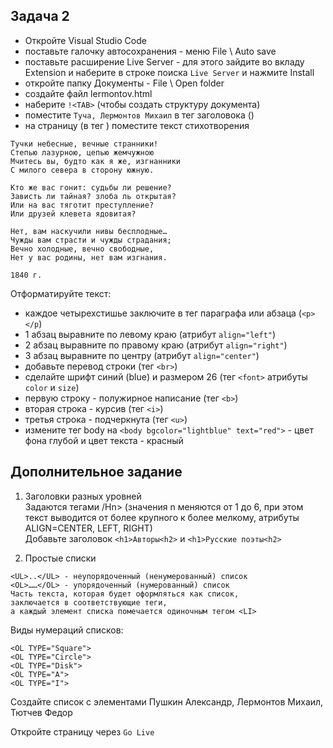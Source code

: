 ## Задача 2
- Откройте Visual Studio Code
- поставьте галочку автосохранения - меню File \ Auto save
- поставьте расширение Live Server - для этого зайдите во вкладу Extension
и наберите в строке поиска `Live Server` и нажмите Install
- откройте папку Документы - File \ Open folder
- создайте файл lermontov.html
- наберите `!<TAB>`
(чтобы создать структуру документа)
- поместите `Туча, Лермонтов Михаил` в тег заголовока (<title></title>) 
- на страницу (в тег <body></body>) поместите текст стихотворения
```
Тучки небесные, вечные странники!
Степью лазурною, цепью жемчужною
Мчитесь вы, будто как я же, изгнанники
С милого севера в сторону южную.

Кто же вас гонит: судьбы ли решение?
Зависть ли тайная? злоба ль открытая?
Или на вас тяготит преступление?
Или друзей клевета ядовитая?

Нет, вам наскучили нивы бесплодные…
Чужды вам страсти и чужды страдания;
Вечно холодные, вечно свободные,
Нет у вас родины, нет вам изгнания.

1840 г.
```
Отформатируйте текст:  
- каждое четырехстишье заключите в тег параграфа или абзаца (`<p></p`)
- 1 абзац выравните по левому краю (атрибут `align="left"`)
- 2 абзац выравните по правому краю (атрибут `align="right"`)
- 3 абзац выравните по центру (атрибут `align="center"`)
- добавьте перевод строки (тег `<br>`)
- сделайте шрифт синий (blue) и размером 26 (тег `<font>` атрибуты `color` и `size`)
- первую строку - полужирное написание (тег `<b>`)
- вторая строка - курсив (тег `<i>`)
- третья строка - подчеркнута (тег `<u>`)
- измените тег body на `<body bgcolor="lightblue" text="red">` - цвет фона глубой и цвет текста - красный

## Дополнительное задание

1. Заголовки разных уровней  
Задаются тегами <Hn>/Hn> (значения n меняются от 1 до 6, при этом текст выводится от более крупного к более мелкому, атрибуты ALIGN=CENTER, LEFT, RIGHT)  
Добавьте заголовок `<h1>Авторы<h2>` и `<h1>Русские поэты<h2>`

3. Простые списки
```
<UL>..</UL> - неупорядоченный (ненумерованный) список  
<OL>……</OL> - упорядоченный (нумерованный) список  
Часть текста, которая будет оформляться как список,  
заключается в соответствующие теги,   
а каждый элемент списка помечается одиночным тегом <LI>
```
  Виды нумераций списков:
```
<OL TYPE="Square">
<OL TYPE="Circle">
<OL TYPE="Disk">
<OL TYPE="A">
<OL TYPE="I">
```
Создайте список с элементами Пушкин Александр, Лермонтов Михаил, Тютчев Федор  

Откройте страницу через `Go Live`
